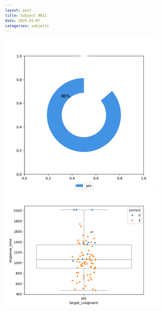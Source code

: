 ```yaml
---
layout: post
title: Subject 8011
date: 2025-01-07
categories: subjects
---
```


![](data/8011/run-27/8011_accuracy_target_congruence.png)
![](data/8011/run-27/8011_rt_congruence.png)
